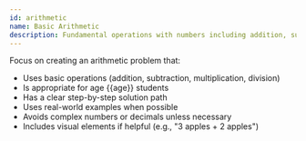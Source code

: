 ```yaml
---
id: arithmetic
name: Basic Arithmetic
description: Fundamental operations with numbers including addition, subtraction, multiplication, and division
---
```


Focus on creating an arithmetic problem that:
- Uses basic operations (addition, subtraction, multiplication, division)
- Is appropriate for age {{age}} students
- Has a clear step-by-step solution path
- Uses real-world examples when possible
- Avoids complex numbers or decimals unless necessary
- Includes visual elements if helpful (e.g., "3 apples + 2 apples")
